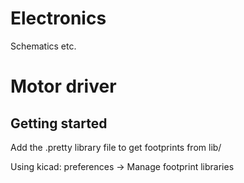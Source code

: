 # Electronics
Schematics etc.

# Motor driver

## Getting started

Add the .pretty library file to get footprints from lib/

Using kicad: preferences -> Manage footprint libraries

